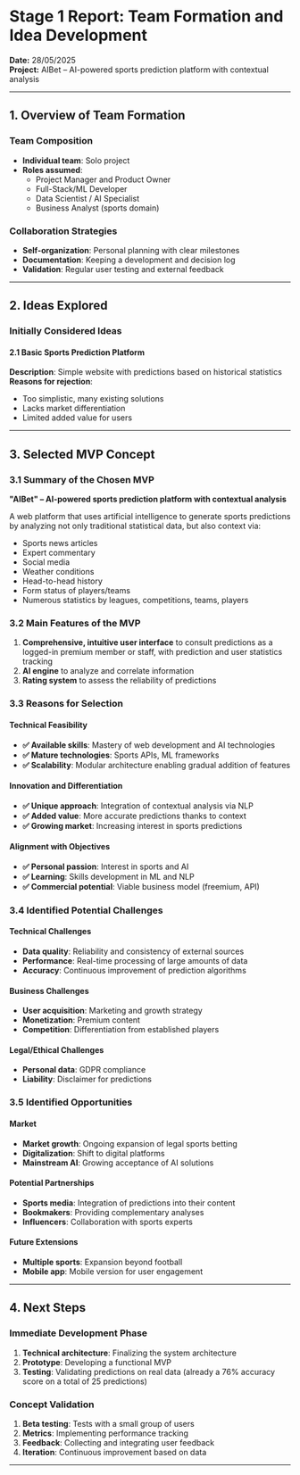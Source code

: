 # Stage 1 Report: Team Formation and Idea Development

**Date:** 28/05/2025  
**Project:** AIBet – AI-powered sports prediction platform with contextual analysis

---

## 1. Overview of Team Formation

### Team Composition
- **Individual team**: Solo project
- **Roles assumed**:
  - Project Manager and Product Owner
  - Full-Stack/ML Developer
  - Data Scientist / AI Specialist
  - Business Analyst (sports domain)

### Collaboration Strategies
- **Self-organization**: Personal planning with clear milestones
- **Documentation**: Keeping a development and decision log
- **Validation**: Regular user testing and external feedback

---

## 2. Ideas Explored

### Initially Considered Ideas

#### 2.1 Basic Sports Prediction Platform
**Description**: Simple website with predictions based on historical statistics  
**Reasons for rejection**:  
- Too simplistic, many existing solutions
- Lacks market differentiation
- Limited added value for users

---

## 3. Selected MVP Concept

### 3.1 Summary of the Chosen MVP

**"AIBet" – AI-powered sports prediction platform with contextual analysis**

A web platform that uses artificial intelligence to generate sports predictions by analyzing not only traditional statistical data, but also context via:
- Sports news articles
- Expert commentary
- Social media
- Weather conditions
- Head-to-head history
- Form status of players/teams
- Numerous statistics by leagues, competitions, teams, players

### 3.2 Main Features of the MVP

1. **Comprehensive, intuitive user interface** to consult predictions as a logged-in premium member or staff, with prediction and user statistics tracking
2. **AI engine** to analyze and correlate information
3. **Rating system** to assess the reliability of predictions

### 3.3 Reasons for Selection

#### Technical Feasibility
- **✅ Available skills**: Mastery of web development and AI technologies
- **✅ Mature technologies**: Sports APIs, ML frameworks
- **✅ Scalability**: Modular architecture enabling gradual addition of features

#### Innovation and Differentiation
- **✅ Unique approach**: Integration of contextual analysis via NLP
- **✅ Added value**: More accurate predictions thanks to context
- **✅ Growing market**: Increasing interest in sports predictions

#### Alignment with Objectives
- **✅ Personal passion**: Interest in sports and AI
- **✅ Learning**: Skills development in ML and NLP
- **✅ Commercial potential**: Viable business model (freemium, API)

### 3.4 Identified Potential Challenges

#### Technical Challenges
- **Data quality**: Reliability and consistency of external sources
- **Performance**: Real-time processing of large amounts of data
- **Accuracy**: Continuous improvement of prediction algorithms

#### Business Challenges
- **User acquisition**: Marketing and growth strategy
- **Monetization**: Premium content
- **Competition**: Differentiation from established players

#### Legal/Ethical Challenges
- **Personal data**: GDPR compliance
- **Liability**: Disclaimer for predictions

### 3.5 Identified Opportunities

#### Market
- **Market growth**: Ongoing expansion of legal sports betting
- **Digitalization**: Shift to digital platforms
- **Mainstream AI**: Growing acceptance of AI solutions

#### Potential Partnerships
- **Sports media**: Integration of predictions into their content
- **Bookmakers**: Providing complementary analyses
- **Influencers**: Collaboration with sports experts

#### Future Extensions
- **Multiple sports**: Expansion beyond football
- **Mobile app**: Mobile version for user engagement

---

## 4. Next Steps

### Immediate Development Phase
1. **Technical architecture**: Finalizing the system architecture
2. **Prototype**: Developing a functional MVP
3. **Testing**: Validating predictions on real data (already a 76% accuracy score on a total of 25 predictions)

### Concept Validation
1. **Beta testing**: Tests with a small group of users
2. **Metrics**: Implementing performance tracking
3. **Feedback**: Collecting and integrating user feedback
4. **Iteration**: Continuous improvement based on data

---

